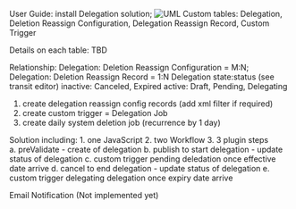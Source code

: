 User Guide:
install Delegation solution;
<img src="https://github.com/dpuuqb/JDX/assets/106572740/36ce9958-7a7d-47e3-9b4b-a3f91571b087" alt="UML">
Custom tables: Delegation, Deletion Reassign Configuration, Delegation Reassign Record, Custom Trigger

Details on each table: TBD

Relationship:  Delegation: Deletion Reassign Configuration = M:N; Delegation: Deletion Reassign Record = 1:N
Delegation state:status (see transit editor)
		inactive: Canceled, Expired
		active: Draft, Pending, Delegating
		
1. create delegation reassign config records (add xml filter if required)
2. create custom trigger = Delegation Job
3. create daily system deletion job (recurrence by 1 day)

Solution including:
		1. one JavaScript
		2. two Workflow
		3. 3 plugin steps 	
				a. preValidate - create of delegation
				b. publish to start delegation - update status of delegation
				c. custom trigger pending deledation once effective date arrive
				d. cancel to end delegation - update status of delegation
				e. custom trigger delegating delegation once expiry date arrive


Email Notification (Not implemented yet)
